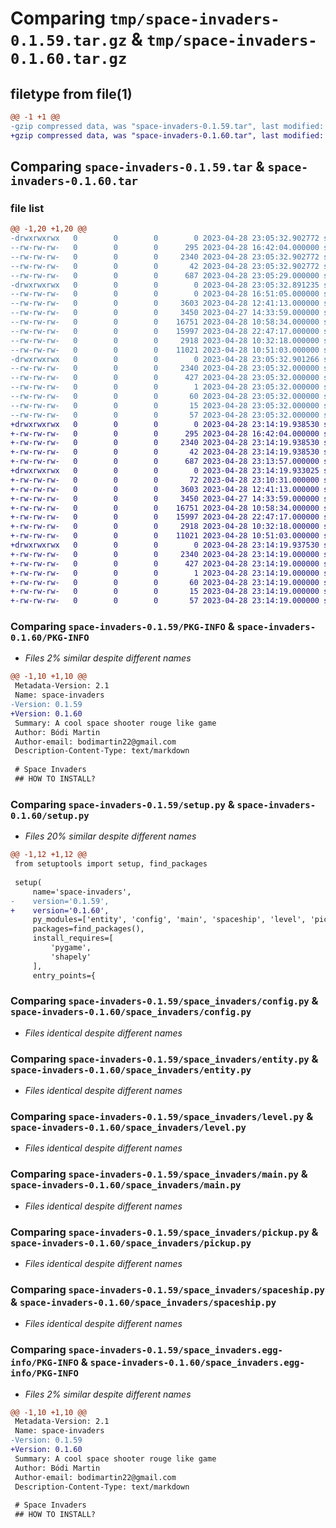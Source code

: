 # Comparing `tmp/space-invaders-0.1.59.tar.gz` & `tmp/space-invaders-0.1.60.tar.gz`

## filetype from file(1)

```diff
@@ -1 +1 @@
-gzip compressed data, was "space-invaders-0.1.59.tar", last modified: Fri Apr 28 23:05:32 2023, max compression
+gzip compressed data, was "space-invaders-0.1.60.tar", last modified: Fri Apr 28 23:14:19 2023, max compression
```

## Comparing `space-invaders-0.1.59.tar` & `space-invaders-0.1.60.tar`

### file list

```diff
@@ -1,20 +1,20 @@
-drwxrwxrwx   0        0        0        0 2023-04-28 23:05:32.902772 space-invaders-0.1.59/
--rw-rw-rw-   0        0        0      295 2023-04-28 16:42:04.000000 space-invaders-0.1.59/MANIFEST.in
--rw-rw-rw-   0        0        0     2340 2023-04-28 23:05:32.902772 space-invaders-0.1.59/PKG-INFO
--rw-rw-rw-   0        0        0       42 2023-04-28 23:05:32.902772 space-invaders-0.1.59/setup.cfg
--rw-rw-rw-   0        0        0      687 2023-04-28 23:05:29.000000 space-invaders-0.1.59/setup.py
-drwxrwxrwx   0        0        0        0 2023-04-28 23:05:32.891235 space-invaders-0.1.59/space_invaders/
--rw-rw-rw-   0        0        0        0 2023-04-28 16:51:05.000000 space-invaders-0.1.59/space_invaders/__init__.py
--rw-rw-rw-   0        0        0     3603 2023-04-28 12:41:13.000000 space-invaders-0.1.59/space_invaders/config.py
--rw-rw-rw-   0        0        0     3450 2023-04-27 14:33:59.000000 space-invaders-0.1.59/space_invaders/entity.py
--rw-rw-rw-   0        0        0    16751 2023-04-28 10:58:34.000000 space-invaders-0.1.59/space_invaders/level.py
--rw-rw-rw-   0        0        0    15997 2023-04-28 22:47:17.000000 space-invaders-0.1.59/space_invaders/main.py
--rw-rw-rw-   0        0        0     2918 2023-04-28 10:32:18.000000 space-invaders-0.1.59/space_invaders/pickup.py
--rw-rw-rw-   0        0        0    11021 2023-04-28 10:51:03.000000 space-invaders-0.1.59/space_invaders/spaceship.py
-drwxrwxrwx   0        0        0        0 2023-04-28 23:05:32.901266 space-invaders-0.1.59/space_invaders.egg-info/
--rw-rw-rw-   0        0        0     2340 2023-04-28 23:05:32.000000 space-invaders-0.1.59/space_invaders.egg-info/PKG-INFO
--rw-rw-rw-   0        0        0      427 2023-04-28 23:05:32.000000 space-invaders-0.1.59/space_invaders.egg-info/SOURCES.txt
--rw-rw-rw-   0        0        0        1 2023-04-28 23:05:32.000000 space-invaders-0.1.59/space_invaders.egg-info/dependency_links.txt
--rw-rw-rw-   0        0        0       60 2023-04-28 23:05:32.000000 space-invaders-0.1.59/space_invaders.egg-info/entry_points.txt
--rw-rw-rw-   0        0        0       15 2023-04-28 23:05:32.000000 space-invaders-0.1.59/space_invaders.egg-info/requires.txt
--rw-rw-rw-   0        0        0       57 2023-04-28 23:05:32.000000 space-invaders-0.1.59/space_invaders.egg-info/top_level.txt
+drwxrwxrwx   0        0        0        0 2023-04-28 23:14:19.938530 space-invaders-0.1.60/
+-rw-rw-rw-   0        0        0      295 2023-04-28 16:42:04.000000 space-invaders-0.1.60/MANIFEST.in
+-rw-rw-rw-   0        0        0     2340 2023-04-28 23:14:19.938530 space-invaders-0.1.60/PKG-INFO
+-rw-rw-rw-   0        0        0       42 2023-04-28 23:14:19.938530 space-invaders-0.1.60/setup.cfg
+-rw-rw-rw-   0        0        0      687 2023-04-28 23:13:57.000000 space-invaders-0.1.60/setup.py
+drwxrwxrwx   0        0        0        0 2023-04-28 23:14:19.933025 space-invaders-0.1.60/space_invaders/
+-rw-rw-rw-   0        0        0       72 2023-04-28 23:10:31.000000 space-invaders-0.1.60/space_invaders/__init__.py
+-rw-rw-rw-   0        0        0     3603 2023-04-28 12:41:13.000000 space-invaders-0.1.60/space_invaders/config.py
+-rw-rw-rw-   0        0        0     3450 2023-04-27 14:33:59.000000 space-invaders-0.1.60/space_invaders/entity.py
+-rw-rw-rw-   0        0        0    16751 2023-04-28 10:58:34.000000 space-invaders-0.1.60/space_invaders/level.py
+-rw-rw-rw-   0        0        0    15997 2023-04-28 22:47:17.000000 space-invaders-0.1.60/space_invaders/main.py
+-rw-rw-rw-   0        0        0     2918 2023-04-28 10:32:18.000000 space-invaders-0.1.60/space_invaders/pickup.py
+-rw-rw-rw-   0        0        0    11021 2023-04-28 10:51:03.000000 space-invaders-0.1.60/space_invaders/spaceship.py
+drwxrwxrwx   0        0        0        0 2023-04-28 23:14:19.937530 space-invaders-0.1.60/space_invaders.egg-info/
+-rw-rw-rw-   0        0        0     2340 2023-04-28 23:14:19.000000 space-invaders-0.1.60/space_invaders.egg-info/PKG-INFO
+-rw-rw-rw-   0        0        0      427 2023-04-28 23:14:19.000000 space-invaders-0.1.60/space_invaders.egg-info/SOURCES.txt
+-rw-rw-rw-   0        0        0        1 2023-04-28 23:14:19.000000 space-invaders-0.1.60/space_invaders.egg-info/dependency_links.txt
+-rw-rw-rw-   0        0        0       60 2023-04-28 23:14:19.000000 space-invaders-0.1.60/space_invaders.egg-info/entry_points.txt
+-rw-rw-rw-   0        0        0       15 2023-04-28 23:14:19.000000 space-invaders-0.1.60/space_invaders.egg-info/requires.txt
+-rw-rw-rw-   0        0        0       57 2023-04-28 23:14:19.000000 space-invaders-0.1.60/space_invaders.egg-info/top_level.txt
```

### Comparing `space-invaders-0.1.59/PKG-INFO` & `space-invaders-0.1.60/PKG-INFO`

 * *Files 2% similar despite different names*

```diff
@@ -1,10 +1,10 @@
 Metadata-Version: 2.1
 Name: space-invaders
-Version: 0.1.59
+Version: 0.1.60
 Summary: A cool space shooter rouge like game
 Author: Bódi Martin
 Author-email: bodimartin22@gmail.com
 Description-Content-Type: text/markdown
 
 # Space Invaders
 ## HOW TO INSTALL?
```

### Comparing `space-invaders-0.1.59/setup.py` & `space-invaders-0.1.60/setup.py`

 * *Files 20% similar despite different names*

```diff
@@ -1,12 +1,12 @@
 from setuptools import setup, find_packages
 
 setup(
     name='space-invaders',
-    version='0.1.59',
+    version='0.1.60',
     py_modules=['entity', 'config', 'main', 'spaceship', 'level', 'pickup'],
     packages=find_packages(),
     install_requires=[
         'pygame',
         'shapely'
     ],
     entry_points={
```

### Comparing `space-invaders-0.1.59/space_invaders/config.py` & `space-invaders-0.1.60/space_invaders/config.py`

 * *Files identical despite different names*

### Comparing `space-invaders-0.1.59/space_invaders/entity.py` & `space-invaders-0.1.60/space_invaders/entity.py`

 * *Files identical despite different names*

### Comparing `space-invaders-0.1.59/space_invaders/level.py` & `space-invaders-0.1.60/space_invaders/level.py`

 * *Files identical despite different names*

### Comparing `space-invaders-0.1.59/space_invaders/main.py` & `space-invaders-0.1.60/space_invaders/main.py`

 * *Files identical despite different names*

### Comparing `space-invaders-0.1.59/space_invaders/pickup.py` & `space-invaders-0.1.60/space_invaders/pickup.py`

 * *Files identical despite different names*

### Comparing `space-invaders-0.1.59/space_invaders/spaceship.py` & `space-invaders-0.1.60/space_invaders/spaceship.py`

 * *Files identical despite different names*

### Comparing `space-invaders-0.1.59/space_invaders.egg-info/PKG-INFO` & `space-invaders-0.1.60/space_invaders.egg-info/PKG-INFO`

 * *Files 2% similar despite different names*

```diff
@@ -1,10 +1,10 @@
 Metadata-Version: 2.1
 Name: space-invaders
-Version: 0.1.59
+Version: 0.1.60
 Summary: A cool space shooter rouge like game
 Author: Bódi Martin
 Author-email: bodimartin22@gmail.com
 Description-Content-Type: text/markdown
 
 # Space Invaders
 ## HOW TO INSTALL?
```

